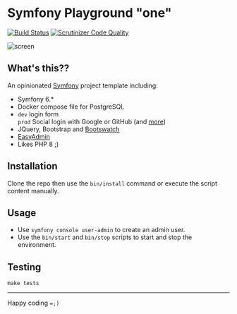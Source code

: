 # Symfony Playground "one"

[![Build Status](https://www.travis-ci.com/elkuku/symfony-playground-one.svg?branch=master)](https://www.travis-ci.com/elkuku/symfony-playground-one)
[![Scrutinizer Code Quality](https://scrutinizer-ci.com/g/elkuku/symfony-playground-one/badges/quality-score.png?b=master)](https://scrutinizer-ci.com/g/elkuku/symfony-playground-one/?branch=master)

![screen](https://user-images.githubusercontent.com/33978/154263165-67bbd7e0-7778-443b-8e85-3184f759fddb.png)

## What's this??
An opinionated [Symfony](https://symfony.com) project template including:

* Symfony 6.*
* Docker compose file for PostgreSQL
* `dev` login form <br/> `prod` Social login with Google or GitHub (and [more](https://github.com/knpuniversity/oauth2-client-bundle#step-1-download-the-client-library))
* JQuery, Bootstrap and [Bootswatch](https://bootswatch.com/)
* [EasyAdmin](https://github.com/EasyCorp/EasyAdminBundle)
* Likes PHP 8 ;)

## Installation

Clone the repo then use the `bin/install` command or execute the script content manually.
   
## Usage

* Use `symfony console user-admin` to create an admin user.
* Use the `bin/start` and `bin/stop` scripts to start and stop the environment.

## Testing

```shell
make tests
```

----

Happy coding `=;)`
